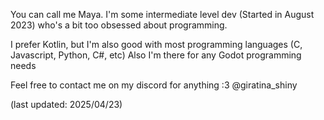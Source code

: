 You can call me Maya.󠁣 I'm some intermediate level dev (Started in August 2023) who's a bit too obsessed about programming.

I prefer Kotlin, but I'm also good with most programming languages (C, Javascript, Python, C#, etc)
Also I'm there for any Godot programming needs

Feel free to contact me on my discord for anything :3
@giratina_shiny

(last updated: 2025/04/23)
